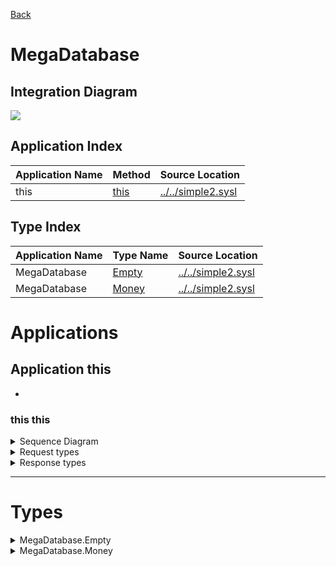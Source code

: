 

[Back](../README.md)


# MegaDatabase

## Integration Diagram
![](integration.svg)







## Application Index
| Application Name | Method | Source Location |
----|----|----
this | [this](#this-this) | [../../simple2.sysl](../../simple2.sysl)|  

## Type Index
| Application Name | Type Name | Source Location |
----|----|----
MegaDatabase | [Empty](#MegaDatabase.Empty) | [../../simple2.sysl](../../simple2.sysl)|
MegaDatabase | [Money](#MegaDatabase.Money) | [../../simple2.sysl](../../simple2.sysl)|




# Applications








## Application this

- 





### this this


<details>
<summary>Sequence Diagram</summary>

![](this/this.svg)
</details>

<details>
<summary>Request types</summary>

#### Request types

No Request types





</details>
<details>
<summary>Response types</summary>

#### Response types



No Response Types


</details>

---




# Types




<details>
<summary>MegaDatabase.Empty</summary>

### MegaDatabase.Empty

- Empty Empty Empty

![](MegaDatabase/emptysimple.svg)

[Full Diagram](MegaDatabase/empty.svg)

#### Fields

| Field name | Type | Description |
|----|----|----|

</details>
<details>
<summary>MegaDatabase.Money</summary>

### MegaDatabase.Money

- Money Money Money

![](MegaDatabase/moneysimple.svg)

[Full Diagram](MegaDatabase/money.svg)

#### Fields

| Field name | Type | Description |
|----|----|----|
| amount | int | |

</details>



<div class="footer">


